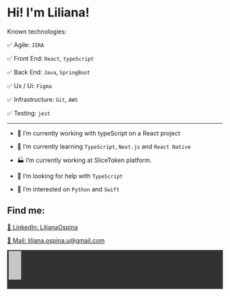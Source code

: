 
<!--
**LilianaOspina/LilianaOspina** is a ✨ _special_ ✨ repository because its `README.md` (this file) appears on your GitHub profile.

Here are some ideas to get you started:

- 🔭 I’m currently working on ...
- 🌱 I’m currently learning ...
- 👯 I’m looking to collaborate on ...
- 🤔 I’m looking for help with ...
- 💬 Ask me about ...
- 📫 How to reach me: ...
- 😄 Pronouns: ...
- ⚡ Fun fact: ...
-->
# Hi! I'm Liliana!

Known technologies:

✅ Agile: `JIRA`

✅ Front End: `React`, `typeScript`

✅ Back End: `Java`, `SpringBoot`

✅ Ux / Ui: `Figma`

✅ Infrastructure: `Git`, `AWS`

✅ Testing: `jest`

***

- 🔭 I’m currently working with typeScript on a React project

- 🌱 I’m currently learning `TypeScript`, `Next.js` and `React Native`

- 🏭 I’m currently working at SliceToken platform.

- 🤔 I’m looking for help with `TypeScript`

- 🐍 I’m interested on `Python` and `Swift`

## Find me:

[💬 LinkedIn: LilianaOspina](https://www.linkedin.com/in/lilianaospinau/)

[💬 Mail: liliana.ospina.u@gmail.com](mailto:liliana.ospina.u@gmail.com)

![img](./assets/firm.gif)
